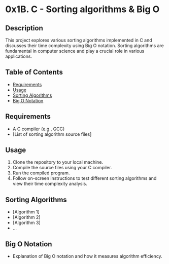 # 0x1B. C - Sorting algorithms & Big O

## Description
This project explores various sorting algorithms implemented in C and discusses their time complexity using Big O notation. Sorting algorithms are fundamental in computer science and play a crucial role in various applications.

## Table of Contents
- [Requirements](#requirements)
- [Usage](#usage)
- [Sorting Algorithms](#sorting-algorithms)
- [Big O Notation](#big-o-notation)


## Requirements
- A C compiler (e.g., GCC)
- [List of sorting algorithm source files]

## Usage
1. Clone the repository to your local machine.
2. Compile the source files using your C compiler.
3. Run the compiled program.
4. Follow on-screen instructions to test different sorting algorithms and view their time complexity analysis.

## Sorting Algorithms
- [Algorithm 1]
- [Algorithm 2]
- [Algorithm 3]
- ...

## Big O Notation
- Explanation of Big O notation and how it measures algorithm efficiency.


